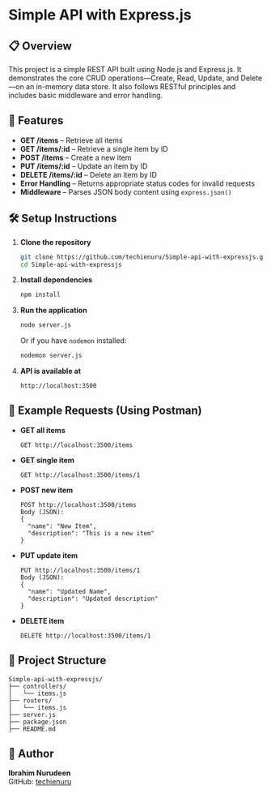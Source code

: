 # Simple API with Express.js

## 📋 Overview

This project is a simple REST API built using Node.js and Express.js. It demonstrates the core CRUD operations—Create, Read, Update, and Delete—on an in-memory data store. It also follows RESTful principles and includes basic middleware and error handling.

## 🚀 Features

- **GET /items** – Retrieve all items
- **GET /items/:id** – Retrieve a single item by ID
- **POST /items** – Create a new item
- **PUT /items/:id** – Update an item by ID
- **DELETE /items/:id** – Delete an item by ID
- **Error Handling** – Returns appropriate status codes for invalid requests
- **Middleware** – Parses JSON body content using `express.json()`

## 🛠️ Setup Instructions

1. **Clone the repository**

   ```bash
   git clone https://github.com/techienuru/Simple-api-with-expressjs.git
   cd Simple-api-with-expressjs
   ```

2. **Install dependencies**

   ```bash
   npm install
   ```

3. **Run the application**

   ```bash
   node server.js
   ```

   Or if you have `nodemon` installed:

   ```bash
   nodemon server.js
   ```

4. **API is available at**
   ```
   http://localhost:3500
   ```

## 🧪 Example Requests (Using Postman)

- **GET all items**

  ```
  GET http://localhost:3500/items
  ```

- **GET single item**

  ```
  GET http://localhost:3500/items/1
  ```

- **POST new item**

  ```
  POST http://localhost:3500/items
  Body (JSON):
  {
    "name": "New Item",
    "description": "This is a new item"
  }
  ```

- **PUT update item**

  ```
  PUT http://localhost:3500/items/1
  Body (JSON):
  {
    "name": "Updated Name",
    "description": "Updated description"
  }
  ```

- **DELETE item**
  ```
  DELETE http://localhost:3500/items/1
  ```

## 📂 Project Structure

```
Simple-api-with-expressjs/
├── controllers/
│   └── items.js
├── routers/
│   └── items.js
├── server.js
├── package.json
├── README.md
```

## 📧 Author

**Ibrahim Nurudeen**  
GitHub: [techienuru](https://github.com/techienuru)
